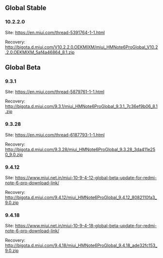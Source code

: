 ## Global Stable
### 10.2.2.0
Site: https://en.miui.com/thread-5391764-1-1.html

Recovery: http://bigota.d.miui.com/V10.2.2.0.OEKMIXM/miui_HMNote6ProGlobal_V10.2.2.0.OEKMIXM_5af4a46864_8.1.zip

## Global Beta
### 9.3.1
Site: https://en.miui.com/thread-5879761-1-1.html

Recovery: http://bigota.d.miui.com/9.3.1/miui_HMNote6ProGlobal_9.3.1_7c36ef9b06_8.1.zip

### 9.3.28
Site: https://en.miui.com/thread-6187793-1-1.html

Recovery: http://bigota.d.miui.com/9.3.28/miui_HMNote6ProGlobal_9.3.28_3da411e250_9.0.zip

### 9.4.12
Site: https://www.miui.net.in/miui-10-9-4-12-global-beta-update-for-redmi-note-6-pro-download-link/

Recovery: http://bigota.d.miui.com/9.4.12/miui_HMNote6ProGlobal_9.4.12_8082110fa3_9.0.zip

### 9.4.18
Site: https://www.miui.net.in/miui-10-9-4-18-global-beta-update-for-redmi-note-6-pro-download-link/

Recovery: http://bigota.d.miui.com/9.4.18/miui_HMNote6ProGlobal_9.4.18_ade32fc153_9.0.zip
